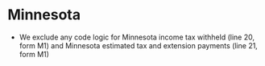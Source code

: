 # Minnesota
* We exclude any code logic for Minnesota income tax withheld (line 20, form M1) and Minnesota estimated tax and extension payments (line 21, form M1)
